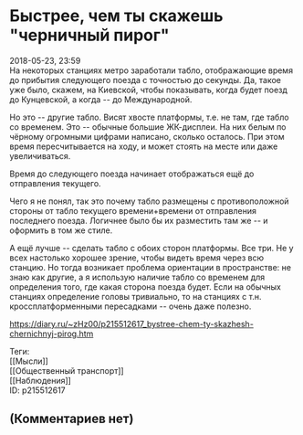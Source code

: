 Быстрее, чем ты скажешь "черничный пирог"
=========================================

  
2018-05-23, 23:59  
 На некоторых станциях метро заработали табло, отображающие время до прибытия следующего поезда с точностью до секунды. Да, такое уже было, скажем, на Киевской, чтобы показывать, когда будет поезд до Кунцевской, а когда -- до Международной.   
   
 Но это -- другие табло. Висят хвосте платформы, т.е. не там, где табло со временем. Это -- обычные большие ЖК-дисплеи. На них белым по чёрному огромными цифрами написано, сколько осталось. При этом время пересчитывается на ходу, и может стоять на месте или даже увеличиваться.   
   
 Время до следующего поезда начинает отображаться ещё до отправления текущего.   
   
 Чего я не понял, так это почему табло размещены с противоположной стороны от табло текущего времени+времени от отправления последнего поезда. Логичнее было бы их разместить там же -- и оформить в том же стиле.   
   
 А ещё лучше -- сделать табло с обоих сторон платформы. Все три. Не у всех настолько хорошее зрение, чтобы видеть время через всю станцию. Но тогда возникает проблема ориентации в пространстве: не знаю как другие, а я использую наличие табло со временем для определения того, где какая сторона поезда будет. Если на обычных станциях определение головы тривиально, то на станциях с т.н. кроссплатформенными пересадками -- очень даже полезно.   
  
<https://diary.ru/~zHz00/p215512617_bystree-chem-ty-skazhesh-chernichnyj-pirog.htm>  
  
Теги:  
[[Мысли]]  
[[Общественный транспорт]]  
[[Наблюдения]]  
ID: p215512617  


(Комментариев нет)
------------------